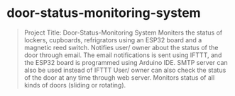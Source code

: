 # door-status-monitoring-system
>Project Title: Door-Status-Monitoring System
>  Moniters the status of lockers, cupboards, refrigrators using an ESP32 board and a magnetic reed switch.
> Notifies user/ owner about the status of the door through email.
> The email notifications is sent using IFTTT, and the ESP32 board is programmed using Arduino IDE.
> SMTP server can also be used instead of IFTTT
> User/ owner can also check the status of the door at any time through web server.
> Monitors status of all kinds of doors (sliding or rotating).
